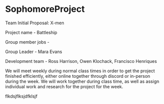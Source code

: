 # SophomoreProject
Team Initial Proposal: X-men

Project name - Battleship

Group member jobs - 

  Group Leader - Mara Evans

  Development team - Ross Harrison, Owen Klochack, Francisco Henriques

We will meet weekly during normal class times in order to get the project finished efficiently, either online together through discord or in-person during the week. We will work together during class time, as well as assign individual work and research for the project for the week. 


flkdsjflksjdfklsjf
